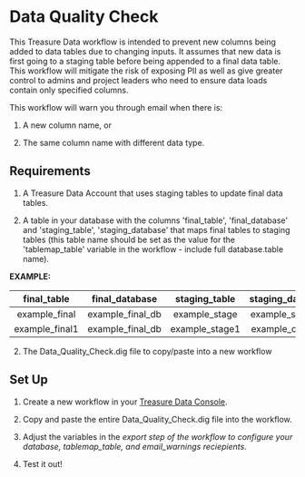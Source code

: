 Data Quality Check
======

This Treasure Data workflow is intended to prevent new columns being added to data tables due to changing inputs. It assumes that new data is first going to a staging table before being appended to a final data table. This workflow will mitigate the risk of exposing PII as well as give greater control to admins and project leaders who need to ensure data loads contain only specified columns.

This workflow will warn you through email when there is:  

1. A new column name, or  

2. The same column name with different data type.

## Requirements

1. A Treasure Data Account that uses staging tables to update final data tables.

2. A table in your database with the columns 'final_table', 'final_database' and 'staging_table', 'staging_database' that maps final tables to staging tables (this table name should be set as the value for the 'tablemap_table' variable in the workflow - include full database.table name).

__EXAMPLE:__

|final_table    |final_database    |staging_table   |staging_database   |
|:-------------:|:----------------:|:--------------:|:-----------------:|
|example_final  |example_final_db  |example_stage    |example_stageDB   |
|example_final1 |example_final_db  |example_stage1   |example_otherDB   |

2. The Data_Quality_Check.dig file to copy/paste into a new workflow


## Set Up

1. Create a new workflow in your [Treasure Data Console](https://console.treasuredata.com/app/workflows/ "Treasure Data").

2. Copy and paste the entire Data_Quality_Check.dig file into the workflow.

4. Adjust the variables in the _export step of the workflow to configure your database, tablemap_table, and email_warnings reciepients._

5. Test it out!
